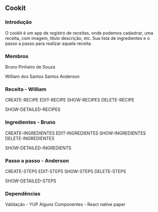 ## Cookit

### Introdução
O cookit é um app de registro de receitas, onde podemos cadastrar, uma receita, com imagem, título descrição, etc. Sua lista de ingredientes e o passo a passo para realizar aquela receita. 

### Membros
<p>Bruno Pinheiro de Souza</p>
William dos Santos Santos
Anderson

### Receita - William
CREATE-RECIPE
EDIT-RECIPE
SHOW-RECIPES
DELETE-RECIPE

SHOW-DETAILED-RECIPES

### Ingredientes - Bruno
CREATE-INGREDIENTES
EDIT-INGREDIENTES
SHOW-INGREDIENTES
DELETE-INGREDIENTES

SHOW-DETAILED-INGREDIENTS

### Passo a passo - Anderson
CREATE-STEPS
EDIT-STEPS
SHOW-STEPS
DELETE-STEPS

SHOW-DETAILED-STEPS

### Dependências
Validação - YUP
Alguns Componentes - React native paper

